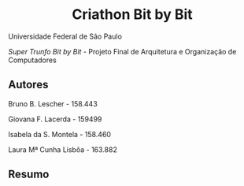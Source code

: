 <h1 align="center"> Criathon Bit by Bit </h1>

Universidade Federal de São Paulo

_Super Trunfo Bit by Bit_ - Projeto Final de Arquitetura e Organização de Computadores

## Autores
Bruno B. Lescher - 158.443

Giovana F. Lacerda - 159499

Isabela da S. Montela - 158.460

Laura Mª Cunha Lisbôa - 163.882

## Resumo

